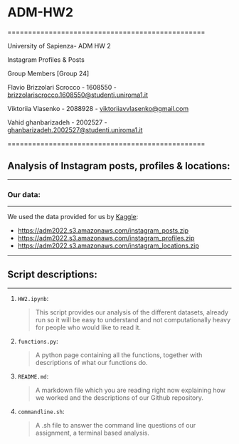 # ADM-HW2

================================================

University of Sapienza- ADM HW 2 

Instagram Profiles & Posts 

Group Members [Group 24]


Flavio Brizzolari Scrocco - 1608550 - brizzolariscrocco.1608550@studenti.uniroma1.it

Viktoriia Vlasenko - 2088928 - viktoriiavvlasenko@gmail.com  

Vahid ghanbarizadeh - 2002527 - ghanbarizadeh.2002527@studenti.uniroma1.it 

================================================

## Analysis of Instagram posts, profiles & locations:

------------------------------------------------

### Our data:

--------------------------------------------------

We used the data provided for us by [Kaggle](https://www.kaggle.com/datasets/shmalex/instagram-dataset?select=instagram_profiles.csv):

* <https://adm2022.s3.amazonaws.com/instagram_posts.zip>  
* <https://adm2022.s3.amazonaws.com/instagram_profiles.zip>  
* <https://adm2022.s3.amazonaws.com/instagram_locations.zip>  

-----------------------------------------------------

## Script descriptions:

---------------------------------------------------

1. `HW2.ipynb`:
   
   >This script provides our analysis of the different datasets, already run so it will be easy to understand and not computationally heavy for people who would like to read it.
2. `functions.py`:
   
   >A python page containing all the functions, together with descriptions of what our functions do.
3. `README.md`:
   
   > A markdown file which you are reading right now explaining how we worked and the descriptions of our Github repository.
    
4. `commandline.sh`:
    
    >A .sh file to answer the command line questions of our assignment, a terminal based analysis.
